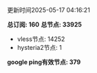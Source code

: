 更新时间2025-05-17 04:16:21

**总订阅: 160**
**总节点: 33925**
- vless节点: 14252
- hysteria2节点: 1

**google ping有效节点: 379**
